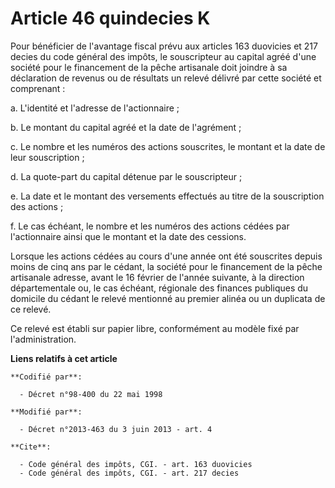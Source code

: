 # Article 46 quindecies K

Pour bénéficier de l'avantage fiscal prévu aux articles 163 duovicies et 217 decies du code général des impôts, le
souscripteur au capital agréé d'une société pour le financement de la pêche artisanale doit joindre à sa déclaration de
revenus ou de résultats un relevé délivré par cette société et comprenant : 

a. L'identité et l'adresse de l'actionnaire ; 

b. Le montant du capital agréé et la date de l'agrément ; 

c. Le nombre et les numéros des actions souscrites, le montant et la date de leur souscription ; 

d. La quote-part du capital détenue par le souscripteur ; 

e. La date et le montant des versements effectués au titre de la souscription des actions ; 

f. Le cas échéant, le nombre et les numéros des actions cédées par l'actionnaire ainsi que le montant et la date des
cessions. 

Lorsque les actions cédées au cours d'une année ont été souscrites depuis moins de cinq ans par le cédant, la société pour le
financement de la pêche artisanale adresse, avant le 16 février de l'année suivante, à la direction départementale ou, le cas
échéant, régionale des finances publiques du domicile du cédant le relevé mentionné au premier alinéa ou un duplicata de ce
relevé. 

Ce relevé est établi sur papier libre, conformément au modèle fixé par l'administration.

**Liens relatifs à cet article**

	**Codifié par**:

	  - Décret n°98-400 du 22 mai 1998

	**Modifié par**:

	  - Décret n°2013-463 du 3 juin 2013 - art. 4

	**Cite**:

	  - Code général des impôts, CGI. - art. 163 duovicies
	  - Code général des impôts, CGI. - art. 217 decies
